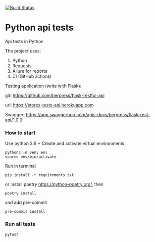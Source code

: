 [![Build Status](https://app.travis-ci.com/kseniaglivko/python-api-tests.svg?branch=main)](https://app.travis-ci.com/kseniaglivko/python-api-tests)
# Python api tests

Api tests in Python

The project uses:
1. Python
2. Requests
3. Allure for reports
4. CI (GitHub actions)


Testing application (write with Flask):

git: https://github.com/berpress/flask-restful-api

url: https://stores-tests-api.herokuapp.com

Swagger: https://app.swaggerhub.com/apis-docs/berpress/flask-rest-api/1.0.0


### How to start

Use python 3.9 +
Create and activate virtual environments

```
python3 -m venv env
source env/bin/activate
```

Run in terminal

```
pip install -r requirements.txt
```

or install poetry https://python-poetry.org/, then

```
poetry install
```

and add pre-commit
```
pre-commit install
```

### Run all tests

```
pytest
```
